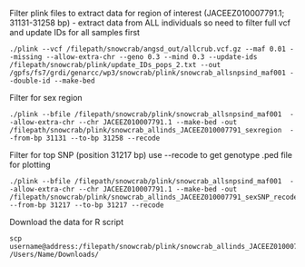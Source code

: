 Filter plink files to extract data for region of interest (JACEEZ010007791.1; 31131-31258 bp) - extract data from ALL individuals so need to filter full vcf and update IDs for all samples first
```
./plink --vcf /filepath/snowcrab/angsd_out/allcrub.vcf.gz --maf 0.01 --missing --allow-extra-chr --geno 0.3 --mind 0.3 --update-ids /filepath/snowcrab/plink/update_IDs_pops_2.txt --out /gpfs/fs7/grdi/genarcc/wp3/snowcrab/plink/snowcrab_allsnpsind_maf001 --double-id --make-bed
```
Filter for sex region
```
./plink --bfile /filepath/snowcrab/plink/snowcrab_allsnpsind_maf001  --allow-extra-chr --chr JACEEZ010007791.1 --make-bed -out /filepath/snowcrab/plink/snowcrab_allinds_JACEEZ010007791_sexregion  --from-bp 31131 --to-bp 31258 --recode
```
Filter for top SNP (position 31217 bp) use --recode to get genotype .ped file for plotting
```
./plink --bfile /filepath/snowcrab/plink/snowcrab_allsnpsind_maf001  --allow-extra-chr --chr JACEEZ010007791.1 --make-bed -out /filepath/snowcrab/plink/snowcrab_allinds_JACEEZ010007791_sexSNP_recode  --from-bp 31217 --to-bp 31217 --recode
```
Download the data for R script
```
scp username@address:/filepath/snowcrab/plink/snowcrab_allinds_JACEEZ010007791_sexSNP.ped /Users/Name/Downloads/
```
